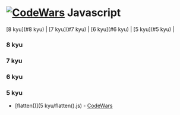 # [![CodeWars](https://www.codewars.com/users/Ryabchik3/badges/large)](Javascript/Javascript.md) Javascript

[8 kyu](#8 kyu) | [7 kyu](#7 kyu) | [6 kyu](#6 kyu) | [5 kyu](#5 kyu) |


### <a name="8 kyu">8 kyu</a>

### <a name="7 kyu">7 kyu</a>

### <a name="6 kyu">6 kyu</a>

### <a name="5 kyu">5 kyu</a>
* [flatten()](5 kyu/flatten().js) - [CodeWars](https://www.codewars.com/kata/513fa1d75e4297ba38000003)